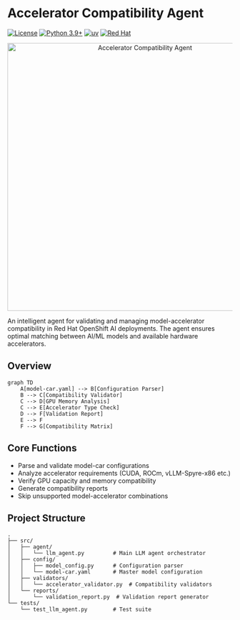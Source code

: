 # Accelerator Compatibility Agent

[![License](https://img.shields.io/badge/License-Apache%202.0-blue.svg)](https://opensource.org/licenses/Apache-2.0)
[![Python 3.9+](https://img.shields.io/badge/python-3.9+-blue.svg)](https://www.python.org/downloads/)
[![uv](https://img.shields.io/badge/uv-package%20manager-blueviolet)](https://github.com/astral-sh/uv)
[![Red Hat](https://img.shields.io/badge/Red%20Hat-OpenShift%20AI-red)](https://www.redhat.com/en/technologies/cloud-computing/openshift/openshift-ai)

<div align="center">
  <img src="assets/banner.png" alt="Accelerator Compatibility Agent" width="600"/>
</div>

An intelligent agent for validating and managing model-accelerator compatibility in Red Hat OpenShift AI deployments. The agent ensures optimal matching between AI/ML models and available hardware accelerators.

## Overview

```mermaid
graph TD
    A[model-car.yaml] --> B[Configuration Parser]
    B --> C[Compatibility Validator]
    C --> D[GPU Memory Analysis]
    C --> E[Accelerator Type Check]
    D --> F[Validation Report]
    E --> F
    F --> G[Compatibility Matrix]
```

## Core Functions

- Parse and validate model-car configurations
- Analyze accelerator requirements (CUDA, ROCm, vLLM-Spyre-x86 etc.)
- Verify GPU capacity and memory compatibility
- Generate compatibility reports
- Skip unsupported model-accelerator combinations

## Project Structure

```
.
├── src/
│   ├── agent/
│   │   └── llm_agent.py         # Main LLM agent orchestrator
│   ├── config/
│   │   ├── model_config.py      # Configuration parser
│   │   └── model-car.yaml       # Master model configuration
│   ├── validators/
│   │   └── accelerator_validator.py  # Compatibility validators
│   └── reports/
│       └── validation_report.py  # Validation report generator
└── tests/
    └── test_llm_agent.py        # Test suite
